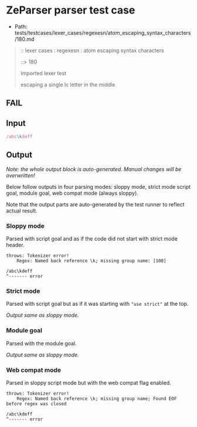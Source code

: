 # ZeParser parser test case

- Path: tests/testcases/lexer_cases/regexesn/atom_escaping_syntax_characters/180.md

> :: lexer cases : regexesn : atom escaping syntax characters
>
> ::> 180
>
> Imported lexer test
>
> escaping a single lc letter in the middle

## FAIL

## Input

`````js
/abc\kdeff
`````

## Output

_Note: the whole output block is auto-generated. Manual changes will be overwritten!_

Below follow outputs in four parsing modes: sloppy mode, strict mode script goal, module goal, web compat mode (always sloppy).

Note that the output parts are auto-generated by the test runner to reflect actual result.

### Sloppy mode

Parsed with script goal and as if the code did not start with strict mode header.

`````
throws: Tokenizer error!
    Regex: Named back reference \k; missing group name: [100]

/abc\kdeff
^------- error
`````

### Strict mode

Parsed with script goal but as if it was starting with `"use strict"` at the top.

_Output same as sloppy mode._

### Module goal

Parsed with the module goal.

_Output same as sloppy mode._

### Web compat mode

Parsed in sloppy script mode but with the web compat flag enabled.

`````
throws: Tokenizer error!
    Regex: Named back reference \k; missing group name; Found EOF before regex was closed

/abc\kdeff
^------- error
`````

